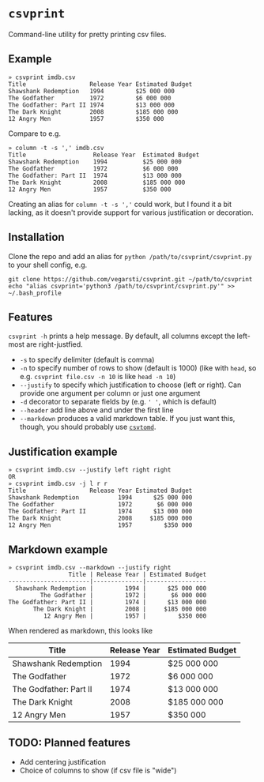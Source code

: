 # `csvprint`

Command-line utility for pretty printing csv files.

## Example

```
» csvprint imdb.csv
Title                  Release Year Estimated Budget
Shawshank Redemption   1994         $25 000 000
The Godfather          1972         $6 000 000
The Godfather: Part II 1974         $13 000 000
The Dark Knight        2008         $185 000 000
12 Angry Men           1957         $350 000
```

Compare to e.g.

```
» column -t -s ',' imdb.csv
Title                   Release Year  Estimated Budget
Shawshank Redemption    1994          $25 000 000
The Godfather           1972          $6 000 000
The Godfather: Part II  1974          $13 000 000
The Dark Knight         2008          $185 000 000
12 Angry Men            1957          $350 000
```
Creating an alias for `column -t -s ','` could work, but I found it a bit lacking, as it doesn't provide support for various justification or decoration.

## Installation

Clone the repo and add an alias for `python /path/to/csvprint/csvprint.py` to your shell config, e.g.

```
git clone https://github.com/vegarsti/csvprint.git ~/path/to/csvprint
echo "alias csvprint='python3 /path/to/csvprint/csvprint.py'" >> ~/.bash_profile
```

## Features
`csvprint -h` prints a help message. By default, all columns except the left-most are right-justfied.

* `-s` to specify delimiter (default is comma)
* `-n` to specify number of rows to show (default is 1000) (like with `head`, so e.g. `csvprint file.csv -n 10` is like `head -n 10`)
* `--justify` to specify which justification to choose (left or right). Can provide one argument per column or just one argument
* `-d` decorator to separate fields by (e.g. `' '`, which is default)
* `--header` add line above and under the first line
* `--markdown` produces a valid markdown table. If you just want this, though, you should probably use [`csvtomd`](https://github.com/mplewis/csvtomd).

## Justification example

```
» csvprint imdb.csv --justify left right right
OR
» csvprint imdb.csv -j l r r
Title                  Release Year Estimated Budget
Shawshank Redemption           1994      $25 000 000
The Godfather                  1972       $6 000 000
The Godfather: Part II         1974      $13 000 000
The Dark Knight                2008     $185 000 000
12 Angry Men                   1957         $350 000
```

## Markdown example

```
» csvprint imdb.csv --markdown --justify right
                 Title | Release Year | Estimated Budget
-----------------------|--------------|-----------------
  Shawshank Redemption |         1994 |      $25 000 000
         The Godfather |         1972 |       $6 000 000
The Godfather: Part II |         1974 |      $13 000 000
       The Dark Knight |         2008 |     $185 000 000
          12 Angry Men |         1957 |         $350 000
```

When rendered as markdown, this looks like

Title                  | Release Year | Estimated Budget
-----------------------|--------------|-----------------
Shawshank Redemption   |         1994 |      $25 000 000
The Godfather          |         1972 |       $6 000 000
The Godfather: Part II |         1974 |      $13 000 000
The Dark Knight        |         2008 |     $185 000 000
12 Angry Men           |         1957 |         $350 000


## TODO: Planned features
* Add centering justification
* Choice of columns to show (if csv file is "wide")